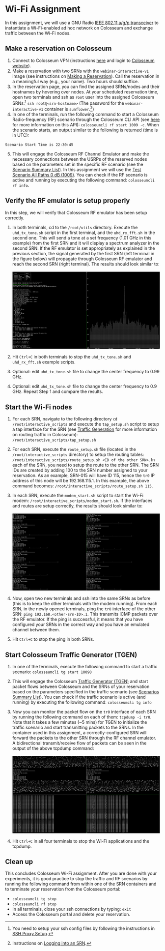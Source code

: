 # Wi-Fi Assignment

In this assignment, we will use a GNU Radio [IEEE 802.11 a/g/p transceiver](https://github.com/bastibl/gr-ieee802-11) to instantiate a Wi-Fi-enabled ad hoc network on Colosseum and exchange traffic between the Wi-Fi nodes.


## Make a reservation on Colosseum

1. Connect to Colosseum VPN (instructions [here](https://colosseumneu.freshdesk.com/support/solutions/articles/61000285824-cisco-anyconnect-remote-vpn-access) and login to [Colosseum website](https://experiments.colosseum.net)).
2. Make a reservation with two SRNs with the `webinar-interactive-v1` image (see instructions on [Making a Reservation](https://colosseumneu.freshdesk.com/en/support/solutions/articles/61000253463-making-a-reservation-interactive-and-batch-mode-)).
Call the reservation in a meaningful way (e.g., your name). Two hours should suffice.
3. In the reservation page, you can find the assigned SRNs/nodes and their hostnames by hovering over nodes.
At your scheduled reservation time, open two terminals and ssh as `root` user into the assigned Colosseum SRNs:[^1] `ssh root@<srn-hostname>` (The password for the `webinar-interactive-v1` container is `sunflower`.[^2])
4. In one of the terminals, run the following command to start a Colosseum Radio-frequency (RF) scenario through the Colosseum CLI API (see [here](https://colosseumneu.freshdesk.com/en/support/solutions/articles/61000253397-colosseum-cli) for more information on this API): `colosseumcli rf start 1009 -c`.
When the scenario starts, an output similar to the following is returned (time is in UTC):
  ```
  Scenario Start Time is 22:30:45
  ```
5. This will engage the Colosseum RF Channel Emulator and make the necessary connections between the USRPs of the reserved nodes based on the parameters set in the specific RF scenario (see the [Scenario Summary List](https://colosseumneu.freshdesk.com/en/support/solutions/articles/61000276224-scenarios-summary-list)).
In this assignment we will use the [Test Scenario All Paths 0 dB (1009)](https://colosseumneu.freshdesk.com/support/solutions/articles/61000277641-test-scenario-all-paths-0-db-1009).
You can check if the RF scenario is active and running by executing the following command: `colosseumcli rf info`.

[^1]: You need to setup your ssh config files by following the instructions in [SSH Proxy Setup](https://colosseumneu.freshdesk.com/en/support/solutions/articles/61000253369-ssh-proxy-setup).
[^2]: Instructions on [Logging into an SRN](https://colosseumneu.freshdesk.com/en/support/solutions/articles/61000253366-logging-into-an-srn).


## Verify the RF emulator is setup properly

In this step, we will verify that Colosseum RF emulator has been setup correctly.

1. In both terminals, cd to the `/root/utils` directory.
Execute the `uhd_tx_tone.sh` script in the first terminal, and the `uhd_rx_fft.sh` in the second one.
This will send a tone at a set frequency (1.01 GHz in this example) from the first SRN and it will display a spectrum analyzer in the second SRN.
If the RF emulator is set appropriately as explained in the previous section, the signal generated by the first SRN (left terminal in the figure below) will propagate through Colosseum RF emulator and reach the second SRN (right terminal).
The results should look similar to: <br /><br /> ![UHD tone example](images/uhd-tone-example.png)

2. Hit `Ctrl+C` in both terminals to stop the `uhd_tx_tone.sh` and `uhd_rx_fft.sh` example scripts.
3. Optional: edit `uhd_tx_tone.sh` file to change the center frequency to 0.99 GHz.
4. Optional: edit `uhd_tx_tone.sh` file to change the center frequency to 0.9 GHz.
Repeat Step 1 and compare the results.


## Start the Wi-Fi nodes

1. For each SRN, navigate to the following directory `cd /root/interactive_scripts` and execute the `tap_setup.sh` script to setup a tap interface for the SRN (see [Traffic Generation](https://colosseumneu.freshdesk.com/en/support/solutions/articles/61000253508-traffic-generation) for more information on routing traffic in Colosseum): `/root/interactive_scripts/tap_setup.sh`
2. For each SRN, execute the `route_setup.sh` file (located in the `/root/interactive_scripts` directory) to setup the routing tables: `/root/interactive_scripts/route_setup.sh <ID of the other SRN>`.
In each of the SRN, you need to setup the route to the other SRN. The SRN IDs are created by adding 100 to the SRN number assigned to your reservation. As an example, SRN-015 will have ID 115, hence the `tr0` IP address of this node will be 192.168.115.1. In this example, the above command becomes: `/root/interactive_scripts/route_setup.sh 115`.
3. In each SRN, execute the `modem_start.sh` script to start the Wi-Fi modem: `/root/interactive_scripts/modem_start.sh`.
If the interfaces and routes are setup correctly, the results should look similar to:  <br /><br /> ![Wi-Fi modem example](images/wifi-modem-example.png)

4. Now, open two new terminals and ssh into the same SRNs as before (this is to keep the other terminals with the modem running).
From each SRN, in the newly opened terminals, ping the `tr0` interface of the other SRN: `ping 192.168.<other-srn-ID>.1`.
This transmits ICMP packets over the RF emulator.
If the ping is successful, it means that you have configured your SRNs in the correct way and you have an emulated channel between them.
5. Hit `Ctrl+C` to stop the ping in both SRNs.


## Start Colosseum Traffic Generator (TGEN)

1. In one of the terminals, execute the following command to start a traffic scenario: `colosseumcli tg start 10090`
2. This will engage the Colosseum [Traffic Generator (TGEN)](https://colosseumneu.freshdesk.com/en/support/solutions/articles/61000253508-traffic-generation) and start packet flows between Colosseum and the SRNs of your reservation based on the parameters specified in the traffic scenario (see [Scenarios Summary List](https://colosseumneu.freshdesk.com/en/support/solutions/articles/61000276224-scenarios-summary-list)). You can check if the traffic scenario is active (and running) by executing the following command: `colosseumcli tg info`
3. Now you can monitor the packet flow on the `tr0` interface of each SRN by running the following command on each of them: `tcpdump -i tr0`.
Note that it takes a few minutes (~5 mins) for TGEN to initialize the traffic scenario and start transmitting packets to the SRNs.
In the container used in this assignment, a correctly-configured SRN will forward the packets to the other SRN through the RF channel emulator.
A bidirectional transmit/receive flow of packets can be seen in the output of the above tcpdump command:  <br /><br /> ![Wi-Fi TGEN tcpdump example](images/wifi-tgen-example.png)

4. Hit `Ctrl+C` in all four terminals to stop the Wi-Fi applications and the tcpdump.


## Clean up

This concludes Colosseum Wi-Fi assignment. After you are done with your experiments, it is good practice to stop the traffic and RF scenarios by running the following command from within one of the SRN containers and to terminate your reservation from the Colosseum portal:
- `colosseumcli tg stop`
- `colosseumcli rf stop`
- In all terminals, close your ssh connections by typing: `exit`
- Access the Colosseum portal and delete your reservation.
